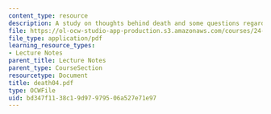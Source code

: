 ```yaml
---
content_type: resource
description: A study on thoughts behind death and some questions regarding death.
file: https://ol-ocw-studio-app-production.s3.amazonaws.com/courses/24-200-ancient-philosophy-fall-2004/bd347f1138c19d97979506a527e71e97_death04.pdf
file_type: application/pdf
learning_resource_types:
- Lecture Notes
parent_title: Lecture Notes
parent_type: CourseSection
resourcetype: Document
title: death04.pdf
type: OCWFile
uid: bd347f11-38c1-9d97-9795-06a527e71e97
---
```

